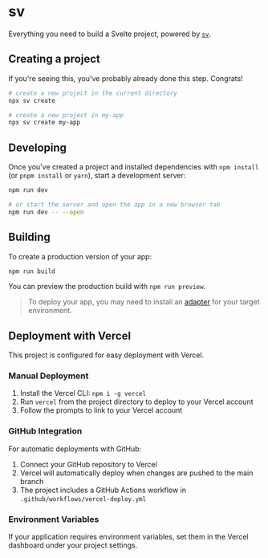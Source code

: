 # sv

Everything you need to build a Svelte project, powered by [`sv`](https://github.com/sveltejs/cli).

## Creating a project

If you're seeing this, you've probably already done this step. Congrats!

```bash
# create a new project in the current directory
npx sv create

# create a new project in my-app
npx sv create my-app
```

## Developing

Once you've created a project and installed dependencies with `npm install` (or `pnpm install` or `yarn`), start a development server:

```bash
npm run dev

# or start the server and open the app in a new browser tab
npm run dev -- --open
```

## Building

To create a production version of your app:

```bash
npm run build
```

You can preview the production build with `npm run preview`.

> To deploy your app, you may need to install an [adapter](https://svelte.dev/docs/kit/adapters) for your target environment.

## Deployment with Vercel

This project is configured for easy deployment with Vercel. 

### Manual Deployment
1. Install the Vercel CLI: `npm i -g vercel`
2. Run `vercel` from the project directory to deploy to your Vercel account
3. Follow the prompts to link to your Vercel account

### GitHub Integration
For automatic deployments with GitHub:
1. Connect your GitHub repository to Vercel
2. Vercel will automatically deploy when changes are pushed to the main branch
3. The project includes a GitHub Actions workflow in `.github/workflows/vercel-deploy.yml`

### Environment Variables
If your application requires environment variables, set them in the Vercel dashboard under your project settings.
